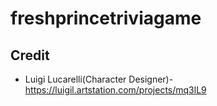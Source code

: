# freshprincetriviagame

## Credit
- Luigi Lucarelli(Character Designer)-https://luigil.artstation.com/projects/mq3lL9



